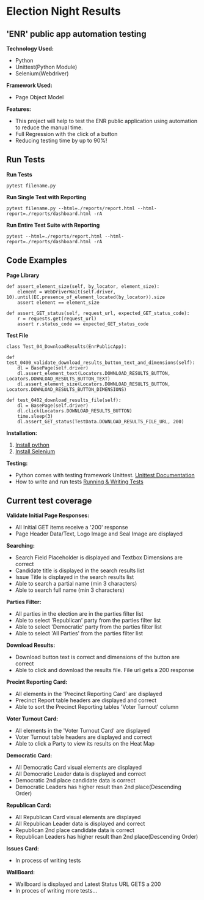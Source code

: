 # Election Night Results

## 'ENR' public app automation testing

**Technology Used:** 
- Python
- Unittest(Python Module)
- Selenium(Webdriver)

**Framework Used:** 
- Page Object Model

**Features:** 
- This project will help to test the ENR public application using automation to reduce the manual time.
- Full Regression with the click of a button
- Reducing testing time by up to 90%!

## Run Tests

**Run Tests**

    pytest filename.py

**Run Single Test with Reporting**

    pytest filename.py --html=./reports/report.html --html-report=./reports/dashboard.html -rA

**Run Entire Test Suite with Reporting**

    pytest --html=./reports/report.html --html-report=./reports/dashboard.html -rA

## Code Examples

**Page Library**

    def assert_element_size(self, by_locator, element_size):
        element = WebDriverWait(self.driver, 10).until(EC.presence_of_element_located(by_locator)).size
        assert element == element_size

    def assert_GET_status(self, request_url, expected_GET_status_code):
        r = requests.get(request_url)
        assert r.status_code == expected_GET_status_code

**Test File**

    class Test_04_DownloadResults(EnrPublicApp):

    def test_0400_validate_download_results_button_text_and_dimensions(self):
        dl = BasePage(self.driver)
        dl.assert_element_text(Locators.DOWNLOAD_RESULTS_BUTTON, Locators.DOWNLOAD_RESULTS_BUTTON_TEXT)
        dl.assert_element_size(Locators.DOWNLOAD_RESULTS_BUTTON, Locators.DOWNLOAD_RESULTS_BUTTON_DIMENSIONS)

    def test_0402_download_results_file(self):
        dl = BasePage(self.driver)
        dl.click(Locators.DOWNLOAD_RESULTS_BUTTON)
        time.sleep(3)
        dl.assert_GET_status(TestData.DOWNLOAD_RESULTS_FILE_URL, 200)

**Installation:**
1. [Install python](https://docs.python.org/3/using/index.html)
2. [Install Selenium](https://selenium-python.readthedocs.io/installation.html)

**Testing:**
* Python comes with testing framework Unittest. [Unittest Documentation](https://docs.python.org/3/library/unittest.html)
* How to write and run tests [Running & Writing Tests](https://devguide.python.org/runtests/)

## Current test coverage
**Validate Initial Page Responses:**
* All Initial GET items receive a '200' response
* Page Header Data/Text, Logo Image and Seal Image are displayed

**Searching:**
* Search Field Placeholder is displayed and Textbox Dimensions are correct
* Candidate title is displayed in the search results list
* Issue Title is displayed in the search results list
* Able to search a partial name (min 3 characters)
* Able to search full name (min 3 characters)

**Parties Filter:**
* All parties in the election are in the parties filter list
* Able to select 'Republican' party from the parties filter list
* Able to select 'Democratic' party from the parties filter list
* Able to select 'All Parties' from the parties filter list

**Download Results:**
* Download button text is correct and dimensions of the button are correct
* Able to click and download the results file.  File url gets a 200 response

**Precint Reporting Card:**
* All elements in the 'Precinct Reporting Card' are displayed
* Precinct Report table headers are displayed and correct
* Able to sort the Precinct Reporting tables 'Voter Turnout' column

**Voter Turnout Card:**
* All elements in the 'Voter Turnout Card' are displayed
* Voter Turnout table headers are displayed and correct
* Able to click a Party to view its results on the Heat Map

**Democratic Card:**
* All Democratic Card visual elements are displayed
* All Democratic Leader data is displayed and correct
* Democratic 2nd place candidate data is correct
* Democratic Leaders has higher result than 2nd place(Descending Order)

**Republican Card:**
* All Republican Card visual elements are displayed
* All Republican Leader data is displayed and correct
* Republican 2nd place candidate data is correct
* Republican Leaders has higher result than 2nd place(Descending Order)

**Issues Card:**
* In process of writing tests

**WallBoard:**
* Wallboard is displayed and Latest Status URL GETS a 200
* In proces of writing more tests...